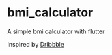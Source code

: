 # bmi_calculator

A simple bmi calculator with flutter

Inspired by [Dribbble](https://dribbble.com/shots/4585382-Simple-BMI-Calculator)

